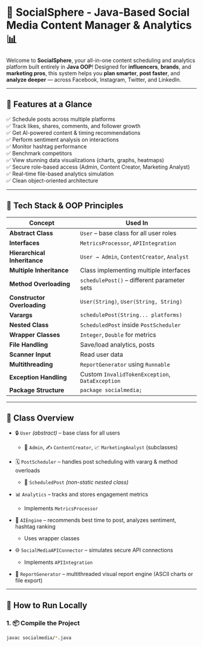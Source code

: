 # 📱 SocialSphere - Java-Based Social Media Content Manager & Analytics 📊

Welcome to **SocialSphere**, your all-in-one content scheduling and analytics platform built entirely in **Java OOP**! Designed for **influencers**, **brands**, and **marketing pros**, this system helps you **plan smarter**, **post faster**, and **analyze deeper** — across Facebook, Instagram, Twitter, and LinkedIn.

---

## 🚀 Features at a Glance
✅ Schedule posts across multiple platforms  
✅ Track likes, shares, comments, and follower growth  
✅ Get AI-powered content & timing recommendations  
✅ Perform sentiment analysis on interactions  
✅ Monitor hashtag performance  
✅ Benchmark competitors  
✅ View stunning data visualizations (charts, graphs, heatmaps)  
✅ Secure role-based access (Admin, Content Creator, Marketing Analyst)  
✅ Real-time file-based analytics simulation  
✅ Clean object-oriented architecture

---

## 🧠 Tech Stack & OOP Principles

| Concept                     | Used In                                   |
|-----------------------------|--------------------------------------------|
| **Abstract Class**         | `User` – base class for all user roles     |
| **Interfaces**             | `MetricsProcessor`, `APIIntegration`       |
| **Hierarchical Inheritance** | `User → Admin`, `ContentCreator`, `Analyst` |
| **Multiple Inheritance**   | Class implementing multiple interfaces     |
| **Method Overloading**     | `schedulePost()` – different parameter sets|
| **Constructor Overloading**| `User(String)`, `User(String, String)`     |
| **Varargs**                | `schedulePost(String... platforms)`        |
| **Nested Class**           | `ScheduledPost` inside `PostScheduler`     |
| **Wrapper Classes**        | `Integer`, `Double` for metrics            |
| **File Handling**          | Save/load analytics, posts                 |
| **Scanner Input**          | Read user data                             |
| **Multithreading**         | `ReportGenerator` using `Runnable`         |
| **Exception Handling**     | Custom `InvalidTokenException`, `DataException` |
| **Package Structure**      | `package socialmedia;`                     |

---

## 📁 Class Overview

- 🔒 `User` *(abstract)* – base class for all users  
  - 👑 `Admin`, ✍️ `ContentCreator`, 📈 `MarketingAnalyst` (subclasses)

- 🗓 `PostScheduler` – handles post scheduling with vararg & method overloads  
  - 📌 `ScheduledPost` *(non-static nested class)*  

- 📊 `Analytics` – tracks and stores engagement metrics  
  - Implements `MetricsProcessor`

- 🧠 `AIEngine` – recommends best time to post, analyzes sentiment, hashtag ranking  
  - Uses wrapper classes

- 🌐 `SocialMediaAPIConnector` – simulates secure API connections  
  - Implements `APIIntegration`

- 📑 `ReportGenerator` – multithreaded visual report engine (ASCII charts or file export)

---

## 🔧 How to Run Locally

### 1. 📦 Compile the Project
```bash
javac socialmedia/*.java
